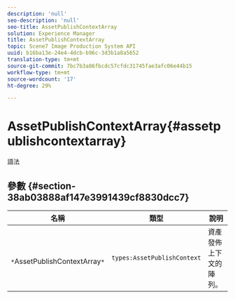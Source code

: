 ```yaml
---
description: 'null'
seo-description: 'null'
seo-title: AssetPublishContextArray
solution: Experience Manager
title: AssetPublishContextArray
topic: Scene7 Image Production System API
uuid: b16ba13e-24e4-4dcb-b96c-3d3b1a8a5652
translation-type: tm+mt
source-git-commit: 7bc7b3a86fbcdc57cfdc31745fae3afc06e44b15
workflow-type: tm+mt
source-wordcount: '17'
ht-degree: 29%

---
```



# AssetPublishContextArray{#assetpublishcontextarray}

語法

## 參數 {#section-38ab03888af147e3991439cf8830dcc7}

| 名稱 | 類型 | 說明 |
|---|---|---|
| ` *`AssetPublishContextArray`*` | `types:AssetPublishContext` | 資產發佈上下文的陣列。 |

